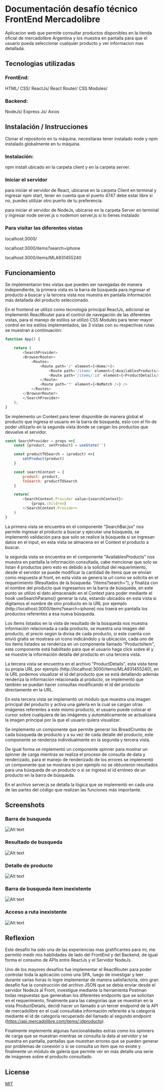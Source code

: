 # Documentación desafío técnico FrontEnd Mercadolibre  

Aplicacion web que permite consultar productos disponibles en la tienda oficial de mercadolibre Argentina y los muestra en pantalla para que el usuario pueda seleccionar cualquier producto y ver informacion mas detallada.

## Tecnologias utilizadas

### FrontEnd:

HTML/
CSS/
ReactJs/
React Router/
CSS Modules/

### Backend:

NodeJs/ Express Js/ Axios

## Instalación / Instrucciones 

Clonar el repositorio en tu máquina. necesitaras tener instalado node y npm instalado globalmente en tu máquina.

### Instalación:

npm install ubicado en la carpeta client y en la carpeta server.

### Iniciar el servidor 

para iniciar el servidor de React, ubicarse en la carpeta Client en terminal y ingresar npm start, tener en cuenta que el puerto 4747 debe estar libre si no, puedes utilizar otro puerto de tu preferencia.

para iniciar el servidor de NodeJs, ubicarse en la carpeta Server en terminal y ingresar node server.js o nodemon server.js si lo tienes instalado

### Para visitar las diferentes vistas

localhost:3000/ 

localhost:3000/items?search=iphone

localhost:3000/items/MLA931455240

## Funcionamiento

Se implementaron tres vistas que pueden ser navegadas de manera independiente, la primera vista es la barra de búsqueda para ingresar el producto a buscar y la tercera vista nos muestra en pantalla información más detallada del producto seleccionado.  


En el frontend se utilizó como tecnología principal ReactJs, adicional se implementó ReactRouter para el control de navegación de las diferentes vistas, para el manejo de estilos se utilizó CSS Modules para tener mayor control en los estilos implementados, las 3 vistas con su respectivas rutas se muestran a continuación:

```javascript
function App() {

	return (
		<SearchProvider>
		<BrowserRouter>
			<Routes>
				<Route path='/' element={<Home/>}>
					<Route path='/items' element={<AvailablesProducts/>}/>
					<Route path='/items/:id' element={<ProductDetails/>}/>
				</Route>
				<Route path='*' element={<NoMatch />} />
			</Routes>
		</BrowserRouter>
		</SearchProvider>
	);
}
```
Se implemento un Context para tener disponible de manera global el producto que ingresa el usuario en la barra de búsqueda, esto con el fin de poder utilizarlo en la segunda vista donde se cargan los productos que devuelve el servidor.

```javascript
const SearchProvider = props =>{
    const [product, setProduct] = useState('')

    const productTOSearch = (product) =>{
        setProduct(product)
    }

    const searchContext = {
        product: product,
        ToSearch: productTOSearch
    }

    return(
        <SearchContext.Provider value={searchContext}>
            {props.children}
        </SearchContext.Provider>
    )
}
```

La primera vista se encuentra en el componente "SearchBar.jsx" nos permite ingresar el producto a buscar y ejecutar una búsqueda, se implementó validación para que solo se realice la búsqueda si se ingresan datos en el input, en esta vista se almacena en el Context el producto a buscar. 

la segunda vista se encuentra en el componente "AvailablesProducts" nos muestra en pantalla la información consultada, cabe mencionar que solo se listan 4 productos pero esto es debido a la solicitud del requerimiento, desde el servidor se puede modificar la cantidad de ítems que se envían como respuesta al front, en esta vista se genera la url como se solicita en el requerimiento (Resultados de la búsqueda: “/items?search=”), y finaliza con el nombre del producto que ingresamos en la barra de búsqueda, en este punto se utilizó el dato almacenado en el Context para poder mediante el hook useSearchParams() generar la ruta, estando ubicados en esta vista si digitamos el nombre de otro producto en la URL por ejemplo (http://localhost:3000/items?search=iphone) nos traerá en pantalla los productos referentes a esa nueva búsqueda.

Los ítems listados en la vista de resultado de la búsqueda nos muestra información relacionada a cada producto, se muestra una imagen del producto, el precio según la divisa de cada producto, si este cuenta con envió gratis se mostrara un icono indicándolo y la ubicación, cada uno de los ítems listados se renderiza en un componente llamado "ProductsItem", este componente está habilitado para que el usuario haga click sobre él y se muestre la información detalla del producto en una tercera vista.

La tercera vista se encuentra en el archivo "ProductDetails", esta vista tiene su propia URL por ejemplo (http://localhost:3000/items/MLA931455240), en la URL podemos visualizar el id del producto que se está detallando además renderiza la información relacionada al producto, se implementó que también se puedan hacer consultas modificando el id del producto directamente en la URL.

En esta tercera vista se implementó un módulo que muestra una imagen principal del producto y activa una galería en la cual se cargan otras imágenes referentes a este mismo producto, el usuario puede colocar el cursor sobre cualquiera de las imágenes y automáticamente se actualizara la imagen principal por la que el usuario quiera visualizar.

Se implemento un componente que permite generar los BreadCrumbs de cada búsqueda de producto y a su vez de cada detalle del producto, este componente se renderiza individualmente en la segunda y tercera vista.

De igual forma se implementó un componente spinner para mostrar un spinner de carga mientras se realiza el proceso de consulta de data y renderizado, para el manejo de renderizado de los errores se implementó un componente que se mostrara si por ejemplo no se obtuvieron resultados para una búsqueda de un producto o si se ingresó el id erróneo de un producto en la barra de búsqueda.

En el archivo server.js se detalla la lógica que se implementó en cada una de las partes del código que realizan las funciones más importante.

## Screenshots

### Barra de busqueda
![Alt text](./Client/src/assets/Screenshots/Barra%20busqueda.PNG?raw=true "Barra de busqueda")

### Resultado de busqueda
![Alt text](./Client/src/assets/Screenshots/Resultado%20de%20busqueda.PNG?raw=true "Resultado de busqueda")

### Detalle de producto
![Alt text](./Client/src/assets/Screenshots/Detalle%20de%20producto.PNG?raw=true "Detalle de producto")

### Barra de busqueda item inexistente
![Alt text](./Client/src/assets/Screenshots/Resultado%20busqueda%20item%20inexistente.PNG?raw=true "Barra de busqueda item inexistente")

### Acceso a ruta inexistente
![Alt text](./Client/src/assets/Screenshots/Acceso%20ruta%20inexistente.PNG?raw=true "Acceso a ruta inexistente")

## Reflexion

Este desafío ha sido una de las experiencias mas gratificantes para mi, me permitió medir mis habilidades de lado del FrontEnd y del Backend, de igual forma el consumo de APIs entre ReactJs y el Servidor NodeJs.

Uno de los mayores desafíos fue implementar el ReactRouter para poder controlar toda la aplicación como una SPA, luego de investigar y leer durante varias horas lo logre implementar de manera satisfactoria, otro gran desafío fue la construcción del archivo JSON que se debía enviar desde el servidor NodeJs al Front, investigue mediante la herramienta Postman todas respuestas que generaban los diferentes endpoints que se solicitan en el requerimiento, finalmente para las categorías que se muestran en la vista ProductDetails, decidi hacer un llamado a un tercer endpoind de la API de mercadolibre en el cual consultaba información referente a la categoría mediante el id de categoría recuperado del llamado al segundo endpoint (https://api.mercadolibre.com/items/:idproducto).

Finalmente implemente algunas funcionalidades extras como los spinners de carga que se muestran mientras se consulta la data al servidor y se muestra en pantalla, pantallas que muestran errores que se pueden generar por problemas de conexión o si se consulta un ítem que no existe y finalmente un módulo de galería que permite ver en más detalle una serie de imágenes sobre el producto consultado.


## License
[MIT](https://choosealicense.com/licenses/mit/)